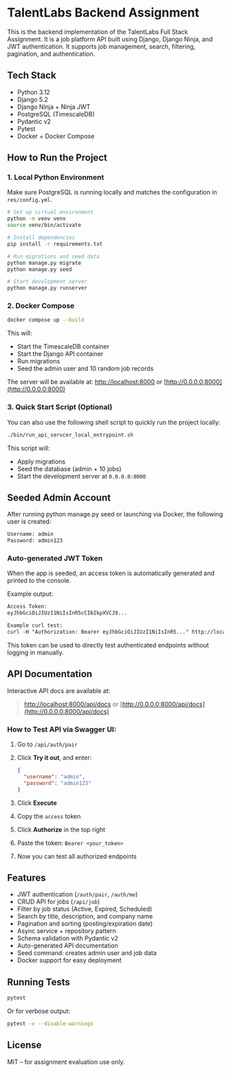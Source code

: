 # TalentLabs Backend Assignment

This is the backend implementation of the TalentLabs Full Stack Assignment. It is a job platform API built using Django, Django Ninja, and JWT authentication. It supports job management, search, filtering, pagination, and authentication.


## Tech Stack

- Python 3.12
- Django 5.2
- Django Ninja + Ninja JWT
- PostgreSQL (TimescaleDB)
- Pydantic v2
- Pytest
- Docker + Docker Compose


## How to Run the Project

### 1. Local Python Environment

Make sure PostgreSQL is running locally and matches the configuration in `res/config.yml`.

```bash
# Set up virtual environment
python -m venv venv
source venv/bin/activate

# Install dependencies
pip install -r requirements.txt

# Run migrations and seed data
python manage.py migrate
python manage.py seed

# Start development server
python manage.py runserver
```

### 2. Docker Compose

```bash
docker compose up --build
```

This will:

* Start the TimescaleDB container
* Start the Django API container
* Run migrations
* Seed the admin user and 10 random job records

The server will be available at: [http://localhost:8000](http://localhost:8000) or [http://0.0.0.0:8000](http://0.0.0.0:8000)

### 3. Quick Start Script (Optional)

You can also use the following shell script to quickly run the project locally:

```bash
./bin/run_api_servcer_local_entrypoint.sh
```
This script will:

* Apply migrations
* Seed the database (admin + 10 jobs)
* Start the development server at `0.0.0.0:8000`


## Seeded Admin Account

After running python manage.py seed or launching via Docker, the following user is created:

```txt
Username: admin  
Password: admin123
```
### Auto-generated JWT Token
When the app is seeded, an access token is automatically generated and printed to the console.

Example output:
```txt
Access Token:
eyJhbGciOiJIUzI1NiIsInR5cCI6IkpXVCJ9...

Example curl test:
curl -H "Authorization: Bearer eyJhbGciOiJIUzI1NiIsInR5..." http://localhost:8000/api/job/
```
This token can be used to directly test authenticated endpoints without logging in manually.


## API Documentation

Interactive API docs are available at:

> [http://localhost:8000/api/docs](http://localhost:8000/api/docs) or [http://0.0.0.0:8000/api/docs](http://0.0.0.0:8000/api/docs)

### How to Test API via Swagger UI:

1. Go to `/api/auth/pair`
2. Click **Try it out**, and enter:

   ```json
   {
     "username": "admin",
     "password": "admin123"
   }
   ```
3. Click **Execute**
4. Copy the `access` token
5. Click **Authorize** in the top right
6. Paste the token: `Bearer <your_token>`
7. Now you can test all authorized endpoints


## Features

* JWT authentication (`/auth/pair`, `/auth/me`)
* CRUD API for jobs (`/api/job`)
* Filter by job status (Active, Expired, Scheduled)
* Search by title, description, and company name
* Pagination and sorting (posting/expiration date)
* Async service + repository pattern
* Schema validation with Pydantic v2
* Auto-generated API documentation
* Seed command: creates admin user and job data
* Docker support for easy deployment

## Running Tests

```bash
pytest
```

Or for verbose output:

```bash
pytest -v --disable-warnings
```

## License

MIT – for assignment evaluation use only.

